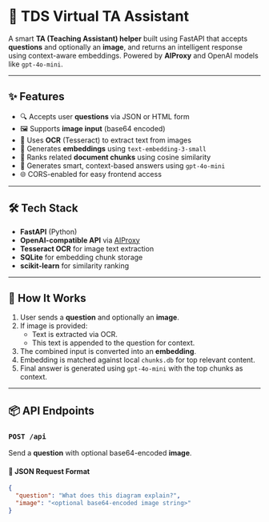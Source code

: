 # 🧠 TDS Virtual TA Assistant

A smart **TA (Teaching Assistant) helper** built using FastAPI that accepts **questions** and optionally an **image**, and returns an intelligent response using context-aware embeddings. Powered by **AIProxy** and OpenAI models like `gpt-4o-mini`.

---

## ✨ Features

- 🔍 Accepts user **questions** via JSON or HTML form
- 🖼️ Supports **image input** (base64 encoded)
- 🧾 Uses **OCR** (Tesseract) to extract text from images
- 🧠 Generates **embeddings** using `text-embedding-3-small`
- 🔗 Ranks related **document chunks** using cosine similarity
- 🤖 Generates smart, context-based answers using `gpt-4o-mini`
- 🌐 CORS-enabled for easy frontend access

---

## 🛠️ Tech Stack

- **FastAPI** (Python)
- **OpenAI-compatible API** via [AIProxy](https://github.com/sanand0/aipipe)
- **Tesseract OCR** for image text extraction
- **SQLite** for embedding chunk storage
- **scikit-learn** for similarity ranking

---

## 🚀 How It Works

1. User sends a **question** and optionally an **image**.
2. If image is provided:
   - Text is extracted via OCR.
   - This text is appended to the question for context.
3. The combined input is converted into an **embedding**.
4. Embedding is matched against local `chunks.db` for top relevant content.
5. Final answer is generated using `gpt-4o-mini` with the top chunks as context.

---

## 📦 API Endpoints

### `POST /api`

Send a **question** with optional base64-encoded **image**.

#### 🧾 JSON Request Format
```json
{
  "question": "What does this diagram explain?",
  "image": "<optional base64-encoded image string>"
}
```